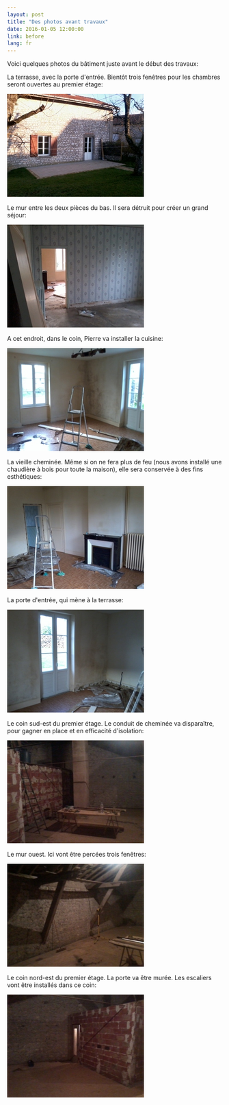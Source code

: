 ```yaml
---
layout: post
title: "Des photos avant travaux"
date: 2016-01-05 12:00:00
link: before
lang: fr
---
```







Voici quelques photos du bâtiment juste avant le début des travaux:

La terrasse, avec la porte d'entrée. Bientôt trois fenêtres pour les chambres seront ouvertes au premier étage:


![](/images/Photo0191.jpg)

Le mur entre les deux pièces du bas. Il sera détruit pour créer un grand séjour:


![](/images/Photo0193.jpg)

A cet endroit, dans le coin, Pierre va installer la cuisine:


![](/images/Photo0194.jpg)

La vieille cheminée. Même si on ne fera plus de feu (nous avons installé une chaudière à bois pour toute la maison), elle sera conservée à des fins esthétiques:


![](/images/Photo0195.jpg)

La porte d'entrée, qui mène à la terrasse:


![](/images/Photo0196.jpg)

Le coin sud-est du premier étage. Le conduit de cheminée va disparaître, pour gagner en place et en efficacité d'isolation:


![](/images/Photo0197.jpg)

Le mur ouest. Ici vont être percées trois fenêtres:


![](/images/Photo0198.jpg)

Le coin nord-est du premier étage. La porte va être murée. Les escaliers vont être installés dans ce coin:


![](/images/Photo0199.jpg)



